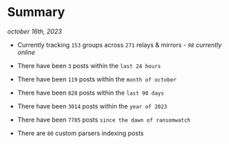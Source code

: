 
# Summary
_october 16th, 2023_

- Currently tracking `153` groups across `271` relays & mirrors - _`98` currently online_

- There have been `3` posts within the `last 24 hours`

- There have been `119` posts within the `month of october`

- There have been `828` posts within the `last 90 days`

- There have been `3014` posts within the `year of 2023`

- There have been `7705` posts `since the dawn of ransomwatch`

- There are `80` custom parsers indexing posts
